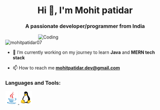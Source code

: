 <h1 align="center">Hi 👋, I'm Mohit patidar</h1>
<h3 align="center">A passionate developer/programmer from India</h3>
<img align="right" alt="Coding" width="400" src="https://cdn.dribbble.com/users/1162077/screenshots/3848914/programmer.gif">

<p align="left"> <img src="https://komarev.com/ghpvc/?username=mohitpatidar07&label=Profile%20views&color=0e75b6&style=flat" alt="mohitpatidar07" /> </p>

- 🌱  I’m currently working on my journey to learn **Java** and **MERN tech stack** 

- 📫 How to reach me **mohitpatidar.dev@gmail.com**

<h3 align="left">Languages and Tools:</h3>
<p align="left"> </a> <a href="https://www.java.com" target="_blank" rel="noreferrer"> <img src="https://raw.githubusercontent.com/devicons/devicon/master/icons/java/java-original.svg" alt="java" width="40" height="40"/> </a> <a href="https://www.linux.org/" target="_blank" rel="noreferrer"> <img src="https://raw.githubusercontent.com/devicons/devicon/master/icons/linux/linux-original.svg" alt="linux" width="40" height="40"/> </a> 
